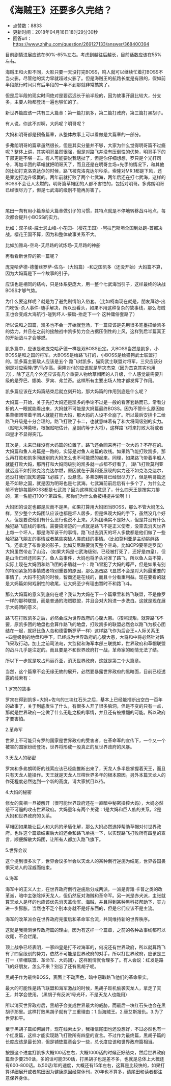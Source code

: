 # 《海贼王》还要多久完结？
- 点赞数：8833
- 更新时间：2018年04月16日18时29分30秒
- 回答url：https://www.zhihu.com/question/269127133/answer/368400394
<body>
 <p data-pid="TQnywrXX">目前剧情进展应该在60%-65%左右。考虑到越往后越长，目前话数应该在55%左右。</p>
 <p data-pid="PaLkbEyC">海贼王和火影不同，火影只要一天没打完BOSS，鸣人就可以继续忙着打BOSS不当火影，尽管他的实力早就超过火影了。但是海贼王的航路长度是有限的，假如前半段航行时间只有后半段的一半不到那就非常搞笑了。</p>
 <p data-pid="kaFY8-63">但是后半段的现实时间绝对是要远远长于前半段的，因为故事开展比较大，分支多，主要人物都登场一遍也够忙的了。</p>
 <p data-pid="6UkgurA7">新世界篇应该一共有三大篇章：第一篇打凯多，第二篇打政府，第三篇打黑胡子。</p>
 <p data-pid="tn73lFfR">有人说，你这不对啊，大妈呢？明哥呢？</p>
 <p data-pid="QHAgQHRo">大妈和明哥都是预备篇章，从整体故事上可以看做是大篇章的一部分。</p>
 <p data-pid="5dyQy6yn">多弗朗明哥的篇章虽然很长，但是其实分量并不够，大家为什么觉得明哥篇不过瘾呢？整体上讲，其实明哥虽然很强，但是对路飞并没有压倒性的优势，明哥手下的干部更是不堪一击。有人可能要说我瞎扯了，但是你仔细想想，罗只是个光杆司令，再加半团的草帽就把明哥灭了，而且还是在明哥主场+先手的情况下，和其他的比如打克洛克达尔的时候，路飞被克洛克达尔秒杀，索隆对MR.1都是下风，还是靠边打边升级赢的。两年前就打败了两个七武海，两年后还在打七武海，这样的BOSS不会让人太燃的。明哥篇草帽团的人都不害怕的，包括对明哥。多弗朗明哥已经很尽力了，但是七武海的级别不能再厉害了。</p>
 <p class="ztext-empty-paragraph"><br></p>
 <p data-pid="QO2DbU-d">尾田一向有用小篇章给大篇章做引子的习惯，其特点就是不停地转移战斗地点，每次都会提升小BOSS的实力。</p>
 <p data-pid="YYTQJn0_">比如：双子峡-威士忌山峰-小花园-（樱花王国）-阿拉巴斯坦全国到处跑-首都决战。樱花王国不算，因为和整体故事关系不大。</p>
 <p data-pid="pLMUOGDb">比如加雅岛-空岛-艾尼路的试炼场-艾尼路的神船</p>
 <p data-pid="5j8TQTNb">再看看新世界的第一篇呢？</p>
 <p data-pid="yLaW5KYX">庞克哈萨德-德蕾丝罗萨-佐乌-（大妈篇）-和之国凯多（还没开始）大妈篇不算，因为大妈篇是下一个故事的引子。</p>
 <p data-pid="9nlvpMhj">应该也是相同的结构，只是体系更庞大，用一整个七武海当引子，这样最终的决战BOSS才够气势。</p>
 <p data-pid="pdcAdwmn">为什么要这样呢？就是为了避免剧情陷入俗套。（比如柯南现在就是，朋友拜访-出门吃饭-杀人事件-随手解决，所以没看头，如果不用这种复杂的故事线，那么海贼王也会变成大海航行-碰到坏人-揍扁-抬走下一个 这种庸俗套路了）</p>
 <p data-pid="_rG8rPf9">所以说和之国篇，凯多也不会一开始就登场，下一篇应该是先用很多笔墨描绘凯多的势力，并且在之前的接触战中凯多势力会占据压倒性的上风，这样到后半篇真正的开始战斗才会够燃。</p>
 <p data-pid="inzaP8zO">凯多篇中，应该是和庞克哈萨德一样是双BOSS设定。大BOSS当然是凯多，小BOSS是和之国的将军。大BOSS是给路飞打的，小BOSS是给猫狗武士联盟打的。凯多篇主要敌人应该是五个 路飞对凯多，猫狗武士联盟对将军，三灾应该分别是对应索隆/罗/马尔高。索隆对付的应该就是旱灾杰克（因为杰克其实也用刀），除了这几个外还应该有几个重要人物给草帽团的人升级，个人感觉最需要升级的是乔巴、娜美、罗宾、弗兰奇。这样所有主要出场人物才都发挥了作用。</p>
 <p data-pid="rFla5UCT">凯多篇应该在大妈篇结束后就立刻开始，那大妈篇的作用到底是什么呢？</p>
 <p data-pid="MDTlzviy">大妈篇一开始，关于先打大妈还是凯多的争论不过是一般的看客套路而已，常看分析的人一眼就能看出来，大妈就不可能是大妈篇最终BOSS。因为不管什么原因如果草帽团带着半团人就能打败大妈，那大妈的人设不全崩了。所以最后安排卡二给路飞升级是十分合理的。路飞打败了卡二，也就意味着有了和大将同级别的实力。（贴吧大神莫喷，根据贴吧估计，皇副约等于大将），这样路飞将来打败大将或者四皇才不显得突兀。</p>
 <p data-pid="RQjTpkHK">其次是，未来已经没有大妈篇的位置了。路飞还会回来再打一次大妈？不存在的。大妈篇和鱼人岛篇是一路的，实际是对鱼人岛篇的收线。如果路飞能打败凯多，那么再打败和凯多同级别的大妈怎么也不可能燃的起来。同理，如果路飞带着半船人就能打败大妈，那再打和大妈同级别的凯多就一点都不好看了。（路飞打败莫利亚就远远不如打败克洛克达尔燃，原因就在于莫利亚展现的实力还不如克洛克达尔，还没打我们就知道路飞必胜了，没悬念。多弗朗明哥已经很尽力了，但是明哥篇还是不如砂之国，就是因为明哥也是七武海。七武海前前后后有十多个了，为什么之前不安排每篇BOSS都是七武海？因为这样就没意思了，什么四天王是按实力排的，第一名能打100个第四名，那你们为什么会被相提并论啊！）</p>
 <p data-pid="OI68Va2B">大妈团的设定也都是灰而不是黑，如果打算用大妈团当BOSS，那么不管大妈怎么样，至少整个大妈团队应该也都是坏人居多，但是纵观大妈的手下，虽然没几个好人，但是要说他们有什么恶行也说不上来。大妈团确实不是好人，但是并没有什么触犯路飞底线的事情。需要搞清楚的一点就是路飞不是正义使者，没空去消灭世界上每一个坏人，那是海军该干的事情。路飞过去消灭的坏人多数都是他们做了一些触犯路飞朋友的事情或者某些突破人类底线的事情。（比如莫利亚是主动挑衅路飞，还拿走了布鲁克的影子。比如艾尼路要消灭整个空岛，比如CP9要带走罗宾） 大妈虽然带走了山治，（如果大妈是七武海级别，已经被打死了，还好是四皇），但是山治已经还回来了。鱼人岛事件，大妈也将矛头对准了路飞，所以鱼人岛不算，实际上现在大妈团和路飞团的矛盾就一个：路飞冒犯了大妈的尊严，但是如果有别的特别紧急的事情或者特别重要的原因，那么追击路飞显然不会是对大妈最重要的事情了。大妈不犯病的时候，智商还是在线的，而且十分看重利益。现在要看的就是大妈篇如何戏剧性的收尾，让大妈至少有理由暂时不和路飞斗。</p>
 <p data-pid="Q4mMARzm">那么大妈篇的意义到底何在呢？我认为大妈在下一个篇章里和路飞联盟，不是像罗一样的那种联盟，而是普通的海贼联盟，并且会对大妈进一步洗白。这就是现在展示大妈团的意义。</p>
 <p data-pid="peLlRktI">路飞在打败凯多之后，必然会成为世界政府的心腹大患。（按照规矩，就算路飞不要，原凯多团的地盘也会算作路飞的地盘，打败凯多的联盟必然会以路飞为核心团结在一起，就好比鱼人岛和德雷斯罗萨一样）这样路飞作为后台王+人际关系王+四皇级别的地盘和手下，已经成为世界政府的心腹大患，大将和中将必然针对路飞采取行动。加上之前司法岛，大监狱和海军本部三联挑衅，世界政府和草帽联盟的战斗几乎是注定的。而且要是不和世界政府打一战，革命家的剧情无法了结。</p>
 <p data-pid="ijwu4ZkF">所以下一步就是攻占玛丽乔亚，消灭世界政府，这就是第二个大篇章。</p>
 <p data-pid="83o7tmhj">当然，这个篇章不会无缘无故的展开，必然要暴露世界政府的黑暗面，目前已经透露的线索有：</p>
 <p data-pid="Vey0jQBr">1.罗宾的故事</p>
 <p data-pid="XZn_tBac">罗宾在得到凯多+大妈+佐乌的三块红石头之后，基本上已经能推断出空白一百年的故事了，关于到底发生了什么，有很多人开了很多脑洞，但是不变的只有一点，那就是世界政府一定做了什么无耻之极的事情，并且还有被推翻的可能。所以政府才要害怕。</p>
 <p data-pid="1JtLEz0H">2.革命军</p>
 <p data-pid="4BCWfy3z">世界上不可能只有罗的国家是世界政府的受害者，在革命军的宣传下，一个又一个被害的国家纷纷登场，世界将形成一股真正的反世界政府的风暴。</p>
 <p data-pid="8pgd9-ft">3.天龙人的秘密</p>
 <p data-pid="CH8r1JFN">罗宾和多弗朗明哥的线索应该已经能推断出来了，天龙人多半是掌握着天王，而且只有天龙人能操作。天王就是天龙人压榨世界多年的根本原因。另外本篇天龙人的作死程度必然达到一个新的高度，请大家拭目以待。</p>
 <p data-pid="ZruFVGP5">4.大妈的秘密</p>
 <p data-pid="1Ffr08py">修女的真相一旦被解开（很可能世界政府还在一直暗中秘密操控大妈），大妈必然怒不可遏的攻击世界政府。大妈童年有两个关键：1是大妈和巨人族的关系，2是大妈和世界政府的关系。</p>
 <p data-pid="aYZVZNt5">草帽团如果能让巨人和大妈的矛盾化解，那么大妈必然选择帮助草帽对付世界政府。也许这个篇章结束后大妈还会和路飞单挑一下，以实现路飞打败所有四皇的宣言，顺便解散大妈团，让所有人都加入路飞旗下。</p>
 <p data-pid="nPTmfRev">5.世界会议</p>
 <p data-pid="dL3v8Afo">这个提到很多次了，世界会议多半会以天龙人的某种倒行逆施为结尾，世界各国畏惧天龙人的淫威而结束。</p>
 <p data-pid="yL8QNFY0">6.海军</p>
 <p data-pid="RsuU1ofi">海军中的正义人士，在世界政府倒行逆施后分成两派，一派是青雉·卡普之类的改革派，暗中主张除掉天龙人，但仍然反对海贼和革命军。另一派是赤犬派，主张就算天龙人是坏的也应该优先消灭革命军、海贼，并且得到某种黑科技帮助下，实力进一步膨胀。当然也不乏个别本身就不是好东西的，但是它们应该不是主流。</p>
 <p data-pid="cOnFe5CV">海军的改革派会在世界政府完蛋后和革命军合流，共同维持新的世界秩序。</p>
 <p data-pid="Ms6lcAmY">这就是我猜测世界政府篇的理由，因为有这样一个篇章，之前的各种故事线都可以收尾，不会烂尾。</p>
 <p data-pid="3M7OH0ae">顶上战争已经表明，一家四皇是打不过海军的，何况还有世界政府，所以就算路飞有了四皇级别的势力，依然不可能是世界政府的对手，所以打世界政府，应该是三打一（草帽联盟、革命军、大妈团），这样剧情就合理多了。有人会说：红发是路飞的好朋友，怎么不来？别忘了还有黑胡子呢。</p>
 <p data-pid="6qLaicse">黑胡子作为最终BOSS，表面上不动声色，暗中窃取路飞他们的革命果实。</p>
 <p data-pid="ViDRE5c0">最大的可能性是路飞联盟和海军激战的时候，黑胡子趁机偷袭天龙人，拿走了天王，并学会使用。（黑胡子有反派1号光环，不是天龙人也能用）</p>
 <p data-pid="Enb20aOW">所以消灭世界政府后，黑胡子会变成世界最大的威胁，而最后一块红石头也会在黑胡子那里。这样打败黑胡子就有了三重理由：1.当海贼王。2.替艾斯报仇。3.为了世界和平。</p>
 <p data-pid="m3p3CQIS">至于黑胡子篇如何展开，现在线索太少，我相信尾田也还没想好，不过必然也有一个红发篇，这样才能实现路飞打败所有四皇的宣言。不过作为最终篇，黑胡子篇的长度应该是最长的，但是铺垫篇章会少一些，总长度应该和世界政府篇相当。</p>
 <p data-pid="Z6gbLGcH">按照这个进度打凯多大概100话左右，大概1000话的时候正好结束，然后世界政府篇至少要250话，多的话可能350话，打黑胡子也是差不多，也就是总体上大概还有600-800话。以50话/年的速度，大概还有15年左右，这算是比较快的，如果打算详细展开或者尾田因为健康原因经常休刊，20年也不算多，请尾田和读者都注意保养身体。</p>
 <p></p>
 <p></p>
 <p></p>
 <p></p>
</body>